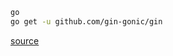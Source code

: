 
```bash
go 
go get -u github.com/gin-gonic/gin
````

[source]("https://hackernoon.com/hello-world-in-golang-how-to-develop-a-simple-web-app-in-go-2l39316u")
